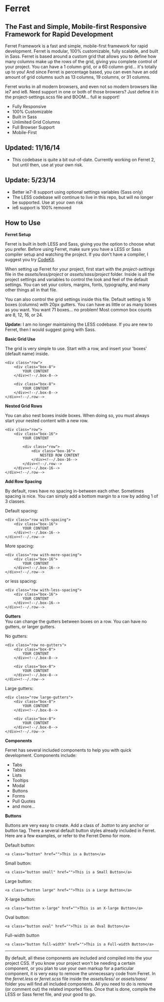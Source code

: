 Ferret
======

The Fast and Simple, Mobile-first Responsive Framework for Rapid Development
---

Ferret Framework is a fast and simple, mobile-first framework for rapid development. Ferret is modular, 100% customizable, fully scalable, and built in Sass. Ferret is based around a custom grid that allows you to define how many columns make up the rows of the grid, giving you complete control of your project. You can have a 1 column grid, or a 60 column grid... it's totally up to you! And since Ferret is percentage based, you can even have an odd amount of grid columns such as 13 columns, 19 columns, or 31 columns. 

Ferret works in all modern browsers, and even not so modern browsers like ie7 and ie8. Need support in one or both of those browsers? Just define it in the project-settings.scss file and BOOM... full ie support!

* Fully Responsive
* 100% Customizable
* Built in Sass
* Unlimited Grid Columns
* Full Browser Support
* Mobile-First


Updated: 11/16/14
---

* This codebase is quite a bit out-of-date. Currently working on Ferret 2, but until then, use at your own risk.


Update: 5/23/14
---

* Better ie7-8 support using optional settings variables (Sass only)
* The LESS codebase will continue to live in this repo, but will no longer be supported. Use at your own risk
* ie6 support is 100% removed


How to Use
---

<b>Ferret Setup</b>

Ferret is built in both LESS and Sass, giving you the option to choose what you prefer. Before using Ferret, make sure you have a LESS or Sass compiler setup and watching the project. If you don't have a compiler, I suggest you try <a href="http://incident57.com/codekit/" target="_blank">CodeKit</a>.

When setting up Ferret for your project, first start with the <i>project-settings</i> file in the <i>assets/less/project</i> or <i>assets/sass/project</i> folder. Inside is all the project settings and variables to control the look and feel of the default settings. You can set your colors, margins, fonts, typography, and many other things all in that file. 

You can also control the grid settings inside this file. Default setting is 16 boxes (columns) with 20px gutters. You can have as little or as many boxes as you want. You want 71 boxes... no problem! Most common box counts are 8, 12, 16, or 24.

<b>Update:</b> I am no longer maintaining the LESS codebase. If you are new to Ferret, then I would suggest going with Sass.



<b>Basic Grid Use</b>

The grid is very simple to use. Start with a row, and insert your 'boxes' (default name) inside.

	<div class="row">
		<div class="box-8">
			YOUR CONTENT
		</div><!--/.box-8-->
		
		<div class="box-8">
			YOUR CONTENT
		</div><!--/.box-8-->
	</div><!--/.row-->



<b>Nested Grid Rows</b>

You can also nest boxes inside boxes. When doing so, you must always start your nested content with a new row.

	<div class="row">
		<div class="box-16">
			YOUR CONTENT
			
			<div class="row">
				<div class="box-16">
					NESTED ROW CONTENT
				</div><!--/.box-16-->
			</div><!--/.row-->
		</div><!--/.box-16-->
	</div><!--/.row-->



<b>Add Row Spacing</b>

By default, rows have no spacing in-between each other. Sometimes spacing is nice. You can simply add a bottom margin to a row by adding 1 of 3 classes.

Default spacing:

	<div class="row with-spacing">
		<div class="box-16">
			YOUR CONTENT
		</div><!--/.box-16-->
	</div><!--/.row-->

More spacing:

	<div class="row with-more-spacing">
		<div class="box-16">
			YOUR CONTENT
		</div><!--/.box-16-->
	</div><!--/.row-->

or less spacing:

	<div class="row with-less-spacing">
		<div class="box-16">
			YOUR CONTENT
		</div><!--/.box-16-->
	</div><!--/.row-->



<b>Gutters</b>	
You can change the gutters between boxes on a row. You can have no gutters, or larger gutters.

No gutters:

	<div class="row no-gutters">
		<div class="box-8">
			YOUR CONTENT
		</div><!--/.box-8-->
		
		<div class="box-8">
			YOUR CONTENT
		</div><!--/.box-8-->
	</div><!--/.row-->
	
Large gutters:

	<div class="row large-gutters">
		<div class="box-8">
			YOUR CONTENT
		</div><!--/.box-8-->
		
		<div class="box-8">
			YOUR CONTENT
		</div><!--/.box-8-->
	</div><!--/.row-->



<b>Components</b>

Ferret has several included components to help you with quick development. Components include:

* Tabs
* Tables
* Lists
* Tooltips
* Modal
* Buttons
* Forms
* Pull Quotes
* and more...



<b>Buttons</b>

Buttons are very easy to create. Add a class of <i>.button</i> to any anchor or button tag. There a several default button styles already included in Ferret. Here are a few examples, or refer to the Ferret Demo for more.

Default button:

	<a class="button" href="">This is a Button</a>
	
Small button:

	<a class="button small" href="">This is a Small Button</a>
	
Large button:

	<a class="button large" href="">This is a Large Button</a>
	
X-large button:

	<a class="button x-large" href="">This is an X-large Button</a>	

Oval button:

	<a class="button oval" href="">This is an Oval Button</a>


Full-width button

	<a class="button full-width" href="">This is a Full-width Button</a>


---

By default, all these components are included and compiled into the your project CSS. If you know your project won't be needing a certain component, or you plan to use your own markup for a particular component, it is very easy to remove the unnecessary code from Ferret. In the <i>ferret.less</i> or <i>ferret.scss</i> file inside the <i>assets/less/</i> or <i>assets/sass/</i> folder you will find all included components. All you need to do is remove (or comment out) the related imported files. Once that is done, compile the LESS or Sass ferret file, and your good to go.
